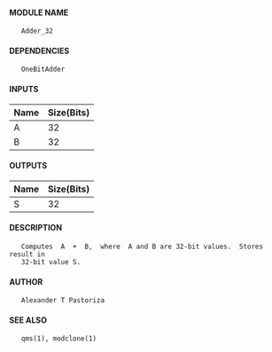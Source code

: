 #### MODULE NAME
       Adder_32

#### DEPENDENCIES
       OneBitAdder

#### INPUTS

Name | Size(Bits)
---------|---------
A   |     32    
B   |     32

#### OUTPUTS

Name | Size(Bits)
---------|---------
S   |     32

#### DESCRIPTION
       Computes  A  +  B,  where  A and B are 32-bit values.  Stores result in
       32-bit value S.

#### AUTHOR
       Alexander T Pastoriza

#### SEE ALSO
       qms(1), modclone(1)
